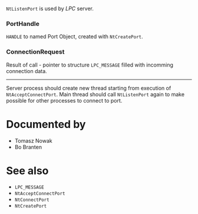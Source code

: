 `NtListenPort` is used by *LPC* server.

### PortHandle

`HANDLE` to named Port Object, created with `NtCreatePort`.

### ConnectionRequest

Result of call - pointer to structure `LPC_MESSAGE` filled with incomming connection data.

---

Server process should create new thread starting from execution of `NtAcceptConnectPort`. Main thread should call `NtListenPort` again to make possible for other processes to connect to port.

# Documented by

* Tomasz Nowak
* Bo Branten

# See also

* `LPC_MESSAGE`
* `NtAcceptConnectPort`
* `NtConnectPort`
* `NtCreatePort`
